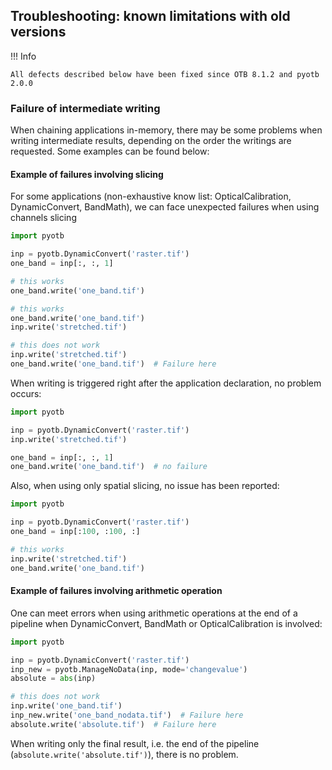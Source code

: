 ## Troubleshooting: known limitations with old versions

!!! Info

    All defects described below have been fixed since OTB 8.1.2 and pyotb 2.0.0

### Failure of intermediate writing

When chaining applications in-memory, there may be some problems when writing 
intermediate results, depending on the order
the writings are requested. Some examples can be found below:

#### Example of failures involving slicing

For some applications (non-exhaustive know list: OpticalCalibration, 
DynamicConvert, BandMath), we can face unexpected failures when using channels 
slicing

```python
import pyotb

inp = pyotb.DynamicConvert('raster.tif')
one_band = inp[:, :, 1]

# this works
one_band.write('one_band.tif')

# this works
one_band.write('one_band.tif')
inp.write('stretched.tif')

# this does not work
inp.write('stretched.tif')
one_band.write('one_band.tif')  # Failure here
```

When writing is triggered right after the application declaration, no problem occurs:

```python
import pyotb

inp = pyotb.DynamicConvert('raster.tif')
inp.write('stretched.tif')

one_band = inp[:, :, 1]
one_band.write('one_band.tif')  # no failure
```

Also, when using only spatial slicing, no issue has been reported:

```python
import pyotb

inp = pyotb.DynamicConvert('raster.tif')
one_band = inp[:100, :100, :]

# this works 
inp.write('stretched.tif')
one_band.write('one_band.tif')
```

#### Example of failures involving arithmetic operation

One can meet errors when using arithmetic operations at the end of a pipeline 
when DynamicConvert, BandMath or OpticalCalibration is involved:

```python
import pyotb

inp = pyotb.DynamicConvert('raster.tif')
inp_new = pyotb.ManageNoData(inp, mode='changevalue')
absolute = abs(inp)

# this does not work 
inp.write('one_band.tif')
inp_new.write('one_band_nodata.tif')  # Failure here
absolute.write('absolute.tif')  # Failure here
```

When writing only the final result, i.e. the end of the pipeline (`absolute.write('absolute.tif')`), there is no problem.

